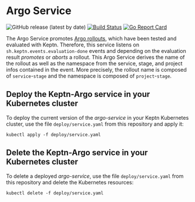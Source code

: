 # Argo Service
![GitHub release (latest by date)](https://img.shields.io/github/v/release/keptn-contrib/argo-service)
[![Build Status](https://travis-ci.org/keptn-contrib/argo-service.svg?branch=master)](https://travis-ci.org/keptn-contrib/argo-service)
[![Go Report Card](https://goreportcard.com/badge/github.com/keptn-contrib/argo-service)](https://goreportcard.com/report/github.com/keptn-contrib/argo-service)

The Argo Service promotes [Argo rollouts](https://argoproj.github.io/argo-rollouts/), which have been tested and evaluated with Keptn.
Therefore, this service listens on `sh.keptn.events.evaluation-done` events and depending on the evaluation result
*promotes* or *aborts* a rollout.
This Argo Service derives the name of the rollout as well as the namespace from the service, stage, and project infos contained in the event.
More precisely, the rollout name is composed of `service`-`stage`
and the namespace is composed of `project`-`stage`.

## Deploy the Keptn-Argo service in your Kubernetes cluster

To deploy the current version of the *argo-service* in your Keptn Kubernetes cluster, use the file `deploy/service.yaml` from this repository and apply it:

```console
kubectl apply -f deploy/service.yaml
```

## Delete the Keptn-Argo service in your Kubernetes cluster

To delete a deployed *argo-service*, use the file `deploy/service.yaml` from this repository and delete the Kubernetes resources:

```console
kubectl delete -f deploy/service.yaml
```
